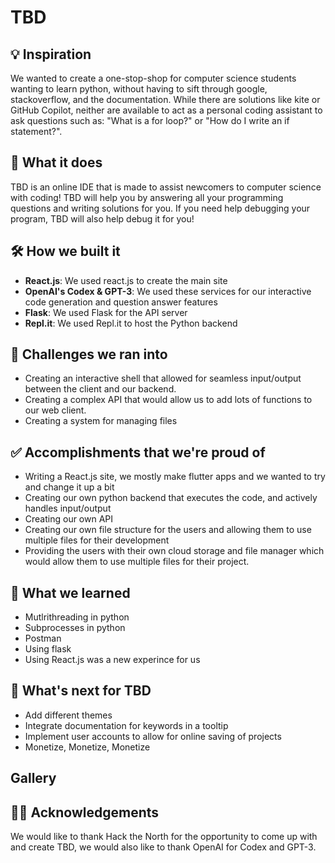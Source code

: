 # TBD

## 💡 Inspiration
We wanted to create a one-stop-shop for computer science students wanting to learn python, without having to sift through google, stackoverflow, and the documentation. While there are solutions like kite or GitHub Copilot, neither are available to act as a personal coding assistant to ask questions such as: "What is a for loop?" or "How do I write an if statement?".

## 📱 What it does
TBD is an online IDE that is made to assist newcomers to computer science with coding! TBD will help you by answering all your programming questions and writing solutions for you. If you need help debugging your program, TBD will also help debug it for you!
## 🛠 How we built it
 - **React.js**: We used react.js to create the main site 
 - **OpenAI's Codex & GPT-3**: We used these services for our interactive code generation and question answer features
 - **Flask**: We used Flask for the API server
 - **Repl.it**: We used Repl.it to host the Python backend

## 🛑 Challenges we ran into
- Creating an interactive shell that allowed for seamless input/output between the client and our backend.
- Creating a complex API that would allow us to add lots of functions to our web client.
- Creating a system for managing files

## ✅ Accomplishments that we're proud of
 - Writing a React.js site, we mostly make flutter apps and we wanted to try and change it up a bit
 - Creating our own python backend that executes the code, and actively handles input/output
 - Creating our own API
 - Creating our own file structure for the users and allowing them to use multiple files for their development
 - Providing the users with their own cloud storage and file manager which would allow them to use multiple files for their project.

## 📖 What we learned
 - Mutlrithreading in python
 - Subprocesses in python
 - Postman
 - Using flask
 - Using React.js was a new experince for us

## 🤔 What's next for TBD
 - Add different themes
 - Integrate documentation for keywords in a tooltip
 - Implement user accounts to allow for online saving of projects
 - Monetize, Monetize, Monetize

## Gallery


## 🙇‍♂️ Acknowledgements
We would like to thank Hack the North for the opportunity to come up with and create TBD, we would also like to thank OpenAI for Codex and GPT-3.
